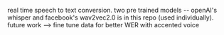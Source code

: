 real time speech to text conversion.
two pre trained models -- openAI's whisper and facebook's wav2vec2.0 is in this repo (used individually).
future work --> fine tune data for better WER with accented voice
